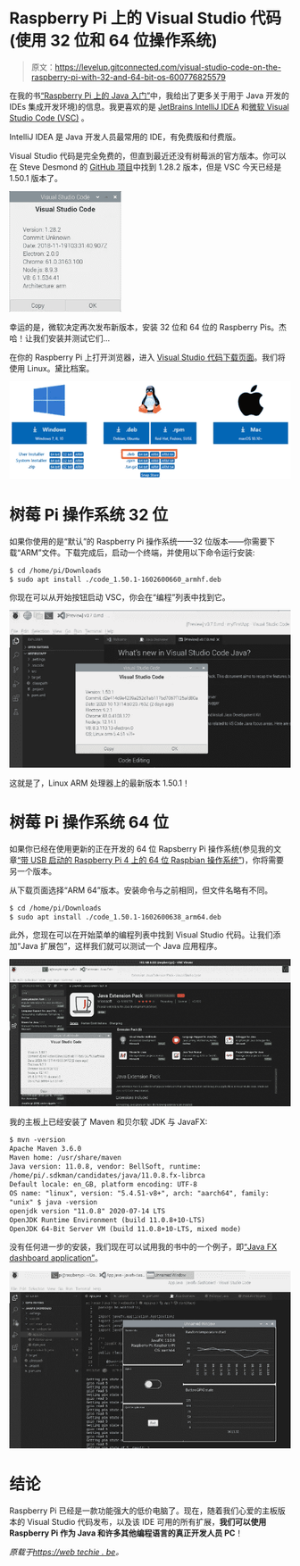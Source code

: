 # Raspberry Pi 上的 Visual Studio 代码(使用 32 位和 64 位操作系统)

> 原文：<https://levelup.gitconnected.com/visual-studio-code-on-the-raspberry-pi-with-32-and-64-bit-os-600776825579>

在我的书[“Raspberry Pi 上的 Java 入门”](https://webtechie.be/books/)中，我给出了更多关于用于 Java 开发的 IDEs 集成开发环境)的信息。我更喜欢的是 [JetBrains IntelliJ IDEA](https://www.jetbrains.com/idea/) 和[微软 Visual Studio Code (VSC)](https://code.visualstudio.com/) 。

IntelliJ IDEA 是 Java 开发人员最常用的 IDE，有免费版和付费版。

Visual Studio 代码是完全免费的，但直到最近还没有树莓派的官方版本。你可以在 Steve Desmond 的 [GitHub 项目](https://github.com/stevedesmond-ca/vscode-arm/releases/tag/1.28.2)中找到 1.28.2 版本，但是 VSC 今天已经是 1.50.1 版本了。

![](img/cf36c4ee1a4ea69bf92169b8c1dbbb99.png)

幸运的是，微软决定再次发布新版本，安装 32 位和 64 位的 Raspberry Pis。杰哈！让我们安装并测试它们…

在你的 Raspberry Pi 上打开浏览器，进入 [Visual Studio 代码下载页面](https://code.visualstudio.com/Download)。我们将使用 Linux。黛比档案。

![](img/f1ab54dd66427cf7c185a571814c6fb5.png)

# 树莓 Pi 操作系统 32 位

如果你使用的是“默认”的 Raspberry Pi 操作系统——32 位版本——你需要下载“ARM”文件。下载完成后，启动一个终端，并使用以下命令运行安装:

```
$ cd /home/pi/Downloads 
$ sudo apt install ./code_1.50.1-1602600660_armhf.deb
```

你现在可以从开始按钮启动 VSC，你会在“编程”列表中找到它。

![](img/a2614fe4539094dff8d5d02bc862605a.png)

这就是了，Linux ARM 处理器上的最新版本 1.50.1！

# 树莓 Pi 操作系统 64 位

如果你已经在使用更新的正在开发的 64 位 Rapsberry Pi 操作系统(参见我的文章[“带 USB 启动的 Raspberry Pi 4 上的 64 位 Raspbian 操作系统”](/improve-raspberry-pi-4-disc-read-speed-with-64-bit-raspbian-os-with-usb-mass-storage-boot-4a22ff2d34e1))，你将需要另一个版本。

从下载页面选择“ARM 64”版本。安装命令与之前相同，但文件名略有不同。

```
$ cd /home/pi/Downloads 
$ sudo apt install ./code_1.50.1-1602600638_arm64.deb
```

此外，您现在可以在开始菜单的编程列表中找到 Visual Studio 代码。让我们添加“Java 扩展包”，这样我们就可以测试一个 Java 应用程序。

![](img/8a02d591ccdce001a262720c76699f94.png)

我的主板上已经安装了 Maven 和贝尔软 JDK 与 JavaFX:

```
$ mvn -version 
Apache Maven 3.6.0 
Maven home: /usr/share/maven 
Java version: 11.0.8, vendor: BellSoft, runtime: /home/pi/.sdkman/candidates/java/11.0.8.fx-librca 
Default locale: en_GB, platform encoding: UTF-8 
OS name: "linux", version: "5.4.51-v8+", arch: "aarch64", family: "unix" $ java -version 
openjdk version "11.0.8" 2020-07-14 LTS 
OpenJDK Runtime Environment (build 11.0.8+10-LTS) 
OpenJDK 64-Bit Server VM (build 11.0.8+10-LTS, mixed mode)
```

没有任何进一步的安装，我们现在可以试用我的书中的一个例子，即[“Java FX dashboard application”](https://github.com/FDelporte/JavaOnRaspberryPi/tree/master/Chapter_07_JavaFX/javafx-dashboard)。

![](img/9ef10213875bfefff3078317db00f381.png)

# 结论

Raspberry Pi 已经是一款功能强大的低价电脑了。现在，随着我们心爱的主板版本的 Visual Studio 代码发布，以及该 IDE 可用的所有扩展，**我们可以使用 Raspberry Pi 作为 Java 和许多其他编程语言的真正开发人员 PC**！

*原载于*[*https://web techie . be*](https://webtechie.be/post/2020-10-15-visual-studio-code-on-raspberry-pi/)*。*